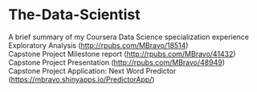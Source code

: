 # The-Data-Scientist
A brief summary of my Coursera Data Science specialization experience  
Exploratory Analysis (http://rpubs.com/MBravo/18514)  
Capstone Project Milestone report (http://rpubs.com/MBravo/41432)  
Capstone Project Presentation (http://rpubs.com/MBravo/48949)  
Capstone Project Application: Next Word Predictor (https://mbravo.shinyapps.io/PredictorApp/)  
